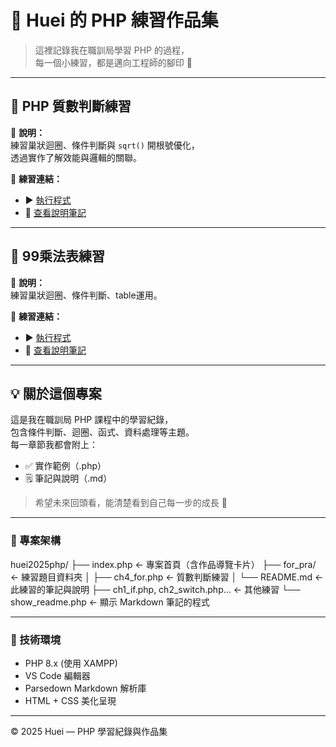 # 🌱 Huei 的 PHP 練習作品集

> 這裡記錄我在職訓局學習 PHP 的過程，  
> 每一個小練習，都是邁向工程師的腳印 👣

---

## 🧮 PHP 質數判斷練習

📘 **說明：**  
練習巢狀迴圈、條件判斷與 `sqrt()` 開根號優化，  
透過實作了解效能與邏輯的關聯。

🔗 **練習連結：**  
- ▶ [執行程式](./for_pra/for_prime.php)  
- 📓 [查看說明筆記](./for_pra/README.md)

---

## 🧮 99乘法表練習

📘 **說明：**  
練習巢狀迴圈、條件判斷、table運用。

🔗 **練習連結：**  
- ▶ [執行程式](./pra_99/pra_99.php)  
- 📓 [查看說明筆記](./pra_99/README.md)

---

## 💡 關於這個專案

這是我在職訓局 PHP 課程中的學習紀錄，  
包含條件判斷、迴圈、函式、資料處理等主題。  
每一章節我都會附上：
- ✅ 實作範例（.php）
- 🗒️ 筆記與說明（.md）

> 希望未來回頭看，能清楚看到自己每一步的成長 💪  

---

### 🧭 專案架構

huei2025php/
├── index.php ← 專案首頁（含作品導覽卡片）
├── for_pra/ ← 練習題目資料夾
│ ├── ch4_for.php ← 質數判斷練習
│ └── README.md ← 此練習的筆記與說明
├── ch1_if.php, ch2_switch.php... ← 其他練習
└── show_readme.php ← 顯示 Markdown 筆記的程式

---

### 🧰 技術環境

- PHP 8.x (使用 XAMPP)
- VS Code 編輯器
- Parsedown Markdown 解析庫
- HTML + CSS 美化呈現

---

© 2025 Huei — PHP 學習紀錄與作品集
